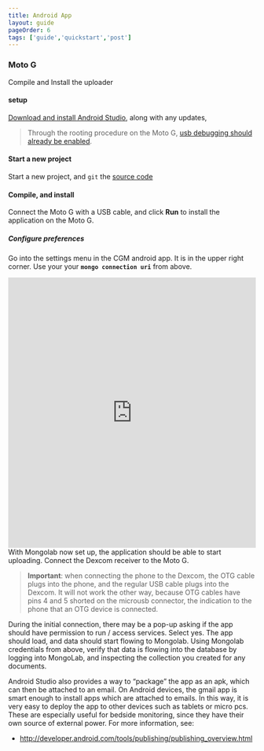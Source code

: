 ```yaml
---
title: Android App
layout: guide
pageOrder: 6
tags: ['guide','quickstart','post']
---
```

### Moto G

Compile and Install the uploader

#### setup
[Download and install Android Studio](http://developer.android.com/sdk/installing/studio.html),
along with any updates,

> Through the rooting procedure on the Moto G, [usb debugging should
  already be enabled](http://developer.android.com/tools/device.html).

#### Start a new project
Start a new project, and `git` the
[source code](https://github.com/nightscout/dexcom-uploader.git)


#### Compile, and install

Connect the Moto G with a USB cable, and click **Run** to install the
application on the Moto G.

##### Configure preferences
Go into the settings menu in the CGM android app.  It is in the upper right
corner.  Use your your **`mongo connection uri`** from above.
<iframe class="imgur-album" width="100%" height="550" frameborder="0" src="http://imgur.com/a/gVYWC/embed"></iframe>
With Mongolab now set up, the application should be able to start
uploading.  Connect the Dexcom receiver to the Moto G.

> **Important**: when connecting the phone to the Dexcom, the OTG cable
> plugs into the phone, and the regular USB cable plugs into the
> Dexcom.  It will not work the other way, because OTG cables have
> pins 4 and 5 shorted on the microusb connector, the indication to
> the phone that an OTG device is connected.

During the initial connection, there may be a pop-up asking if the app
should have permission to run / access services.  Select yes.  The app
should load, and data should start flowing to Mongolab.
Using Mongolab credentials from above, verify that data is flowing
into the database by logging into MongoLab, and inspecting the collection you
created for any documents.

Android Studio also provides a way to “package” the app as an apk,
which can then be attached to an email.  On Android devices, the gmail
app is smart enough to install apps which are attached to emails.  In
this way, it is very easy to deploy the app to other devices such as
tablets or micro pcs.  These are especially useful for bedside
monitoring, since they have their own source of external power.  For
more information, see:

* http://developer.android.com/tools/publishing/publishing_overview.html
